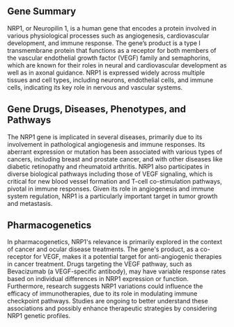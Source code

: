 ## Gene Summary
NRP1, or Neuropilin 1, is a human gene that encodes a protein involved in various physiological processes such as angiogenesis, cardiovascular development, and immune response. The gene’s product is a type I transmembrane protein that functions as a receptor for both members of the vascular endothelial growth factor (VEGF) family and semaphorins, which are known for their roles in neural and cardiovascular development as well as in axonal guidance. NRP1 is expressed widely across multiple tissues and cell types, including neurons, endothelial cells, and immune cells, indicating its key role in nervous and vascular systems.

## Gene Drugs, Diseases, Phenotypes, and Pathways
The NRP1 gene is implicated in several diseases, primarily due to its involvement in pathological angiogenesis and immune responses. Its aberrant expression or mutation has been associated with various types of cancers, including breast and prostate cancer, and with other diseases like diabetic retinopathy and rheumatoid arthritis. NRP1 also participates in diverse biological pathways including those of VEGF signaling, which is critical for new blood vessel formation and T-cell co-stimulation pathways, pivotal in immune responses. Given its role in angiogenesis and immune system regulation, NRP1 is a particularly important target in tumor growth and metastasis.

## Pharmacogenetics
In pharmacogenetics, NRP1's relevance is primarily explored in the context of cancer and ocular disease treatments. The gene's product, as a co-receptor for VEGF, makes it a potential target for anti-angiogenic therapies in cancer treatment. Drugs targeting the VEGF pathway, such as Bevacizumab (a VEGF-specific antibody), may have variable response rates based on individual differences in NRP1 expression or function. Furthermore, research suggests NRP1 variations could influence the efficacy of immunotherapies, due to its role in modulating immune checkpoint pathways. Studies are ongoing to better understand these associations and possibly enhance therapeutic strategies by considering NRP1 genetic profiles.